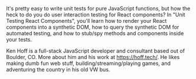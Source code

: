 It's pretty easy to write unit tests for pure JavaScript functions, but how the heck to do you do user interaction testing for React components? In "Unit Testing React Components", you'll learn how to render your React components into a synthetic DOM, how to query the synthetic DOM for automated testing, and how to stub/spy methods and components inside your tests.

Ken Hoff is a full-stack JavaScript developer and consultant based out of Boulder, CO. More about him and his work at https://hoff.tech/. He likes making dumb fun web stuff, building/streaming/playing games, and adventuring the country in his old VW bus.

